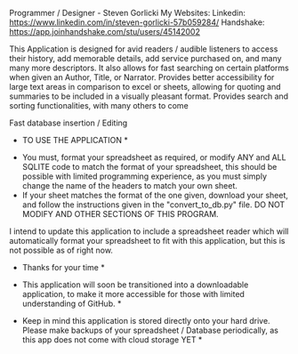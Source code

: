Programmer / Designer - Steven Gorlicki
My Websites:
  Linkedin: https://www.linkedin.com/in/steven-gorlicki-57b059284/
  Handshake: https://app.joinhandshake.com/stu/users/45142002

This Application is designed for avid readers / audible listeners to access their history, add memorable details, add service purchased on, and many many more descriptors.
It also allows for fast searching on certain platforms when given an Author, Title, or Narrator. 
Provides better accessibility for large text areas in comparison to excel or sheets, allowing for quoting and summaries to be included in a visually pleasant format.
Provides search and sorting functionalities, with many others to come

Fast database insertion / Editing


* TO USE THE APPLICATION *
  
- You must, format your spreadsheet as required, or modify ANY and ALL SQLITE code to match the format of your spreadsheet, this should be possible with limited programming experience, as you must simply change the name of the headers to match your own sheet.
- If your sheet matches the format of the one given, download your sheet, and follow the instructions given in the "convert_to_db.py" file. DO NOT MODIFY AND OTHER SECTIONS OF THIS PROGRAM.

I intend to update this application to include a spreadsheet reader which will automatically format your spreadsheet to fit with this application, but this is not possible as of right now. 

* Thanks for your time *

* This application will soon be transitioned into a downloadable application, to make it more accessible for those with limited understanding of GitHub. * 
* Keep in mind this application is stored directly onto your hard drive. Please make backups of your spreadsheet / Database periodically, as this app does not come with cloud storage YET *
